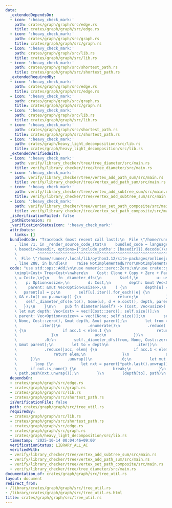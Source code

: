```yaml
---
data:
  _extendedDependsOn:
  - icon: ':heavy_check_mark:'
    path: crates/graph/graph/src/edge.rs
    title: crates/graph/graph/src/edge.rs
  - icon: ':heavy_check_mark:'
    path: crates/graph/graph/src/graph.rs
    title: crates/graph/graph/src/graph.rs
  - icon: ':heavy_check_mark:'
    path: crates/graph/graph/src/lib.rs
    title: crates/graph/graph/src/lib.rs
  - icon: ':heavy_check_mark:'
    path: crates/graph/graph/src/shortest_path.rs
    title: crates/graph/graph/src/shortest_path.rs
  _extendedRequiredBy:
  - icon: ':heavy_check_mark:'
    path: crates/graph/graph/src/edge.rs
    title: crates/graph/graph/src/edge.rs
  - icon: ':heavy_check_mark:'
    path: crates/graph/graph/src/graph.rs
    title: crates/graph/graph/src/graph.rs
  - icon: ':heavy_check_mark:'
    path: crates/graph/graph/src/lib.rs
    title: crates/graph/graph/src/lib.rs
  - icon: ':heavy_check_mark:'
    path: crates/graph/graph/src/shortest_path.rs
    title: crates/graph/graph/src/shortest_path.rs
  - icon: ':heavy_check_mark:'
    path: crates/graph/heavy_light_decomposition/src/lib.rs
    title: crates/graph/heavy_light_decomposition/src/lib.rs
  _extendedVerifiedWith:
  - icon: ':heavy_check_mark:'
    path: verify/library_checker/tree/tree_diameter/src/main.rs
    title: verify/library_checker/tree/tree_diameter/src/main.rs
  - icon: ':heavy_check_mark:'
    path: verify/library_checker/tree/vertex_add_path_sum/src/main.rs
    title: verify/library_checker/tree/vertex_add_path_sum/src/main.rs
  - icon: ':heavy_check_mark:'
    path: verify/library_checker/tree/vertex_add_subtree_sum/src/main.rs
    title: verify/library_checker/tree/vertex_add_subtree_sum/src/main.rs
  - icon: ':heavy_check_mark:'
    path: verify/library_checker/tree/vertex_set_path_composite/src/main.rs
    title: verify/library_checker/tree/vertex_set_path_composite/src/main.rs
  _isVerificationFailed: false
  _pathExtension: rs
  _verificationStatusIcon: ':heavy_check_mark:'
  attributes:
    links: []
  bundledCode: "Traceback (most recent call last):\n  File \"/home/runner/.local/lib/python3.12/site-packages/onlinejudge_verify/documentation/build.py\"\
    , line 71, in _render_source_code_stat\n    bundled_code = language.bundle(stat.path,\
    \ basedir=basedir, options={'include_paths': [basedir]}).decode()\n          \
    \         ^^^^^^^^^^^^^^^^^^^^^^^^^^^^^^^^^^^^^^^^^^^^^^^^^^^^^^^^^^^^^^^^^^^^^^^^^^^^^^^^^\n\
    \  File \"/home/runner/.local/lib/python3.12/site-packages/onlinejudge_verify/languages/rust.py\"\
    , line 288, in bundle\n    raise NotImplementedError\nNotImplementedError\n"
  code: "use std::ops::Add;\n\nuse numeric::zero::Zero;\n\nuse crate::graph::Tree;\n\
    \nimpl<Cost> Tree<Cost>\nwhere\n    Cost: Clone + Copy + Zero + PartialOrd + Add<Output\
    \ = Cost>,\n{\n    fn _diameter_dfs(\n        &self,\n        u: usize,\n    \
    \    p: Option<usize>,\n        d: Cost,\n        depth: &mut Vec<Cost>,\n   \
    \     parent: &mut Vec<Option<usize>>,\n    ) {\n        depth[u] = d;\n     \
    \   parent[u] = p;\n        self[u].iter().for_each(|e| {\n            if p.is_some()\
    \ && e.to() == p.unwrap() {\n                return;\n            }\n        \
    \    self._diameter_dfs(e.to(), Some(u), d + e.cost(), depth, parent);\n     \
    \   });\n    }\n\n    pub fn diameter(&self) -> (Cost, Vec<usize>) {\n       \
    \ let mut depth: Vec<Cost> = vec![Cost::zero(); self.size()];\n        let mut\
    \ parent: Vec<Option<usize>> = vec![None; self.size()];\n        self._diameter_dfs(0,\
    \ None, Cost::zero(), &mut depth, &mut parent);\n        let from = depth\n  \
    \          .iter()\n            .enumerate()\n            .reduce(|acc, elem|\
    \ {\n                if acc.1 < elem.1 {\n                    return elem;\n \
    \               }\n                acc\n            })\n            .unwrap()\n\
    \            .0;\n        self._diameter_dfs(from, None, Cost::zero(), &mut depth,\
    \ &mut parent);\n        let to = depth\n            .iter()\n            .enumerate()\n\
    \            .reduce(|acc, elem| {\n                if acc.1 < elem.1 {\n    \
    \                return elem;\n                }\n                acc\n      \
    \      })\n            .unwrap()\n            .0;\n        let mut path = vec![to];\n\
    \        loop {\n            let nxt = parent[*path.last().unwrap()];\n      \
    \      if nxt.is_none() {\n                break;\n            }\n           \
    \ path.push(nxt.unwrap());\n        }\n        (depth[to], path)\n    }\n}\n"
  dependsOn:
  - crates/graph/graph/src/edge.rs
  - crates/graph/graph/src/graph.rs
  - crates/graph/graph/src/lib.rs
  - crates/graph/graph/src/shortest_path.rs
  isVerificationFile: false
  path: crates/graph/graph/src/tree_util.rs
  requiredBy:
  - crates/graph/graph/src/lib.rs
  - crates/graph/graph/src/shortest_path.rs
  - crates/graph/graph/src/edge.rs
  - crates/graph/graph/src/graph.rs
  - crates/graph/heavy_light_decomposition/src/lib.rs
  timestamp: '2025-10-14 00:04:46+09:00'
  verificationStatus: LIBRARY_ALL_AC
  verifiedWith:
  - verify/library_checker/tree/vertex_add_subtree_sum/src/main.rs
  - verify/library_checker/tree/vertex_add_path_sum/src/main.rs
  - verify/library_checker/tree/vertex_set_path_composite/src/main.rs
  - verify/library_checker/tree/tree_diameter/src/main.rs
documentation_of: crates/graph/graph/src/tree_util.rs
layout: document
redirect_from:
- /library/crates/graph/graph/src/tree_util.rs
- /library/crates/graph/graph/src/tree_util.rs.html
title: crates/graph/graph/src/tree_util.rs
---
```

